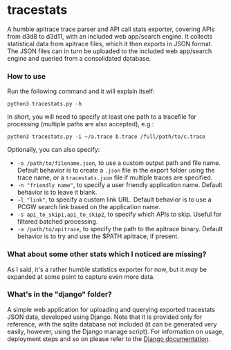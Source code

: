 # tracestats

A humble apitrace trace parser and API call stats exporter, covering APIs from d3d8 to d3d11, with an included web app/search engine. It collects statistical data from apitrace files, which it then exports in JSON format. The JSON files can in turn be uploaded to the included web app/search engine and queried from a consolidated database.

### How to use

Run the following command and it will explain itself:

```
python3 tracestats.py -h
```

In short, you will need to specify at least one path to a tracefile for processing (multiple paths are also accepted), e.g.:

```
python3 tracestats.py -i ~/a.trace b.trace /full/path/to/c.trace
```

Optionally, you can also specify:
- `-o /path/to/filename.json`, to use a custom output path and file name. Default behavior is to create a `.json` file in the export folder using the trace name, or a `tracestats.json` file if multiple traces are specified.
- `-n "friendly name"`, to specify a user friendly application name. Default behavior is to leave it blank.
- `-l "link"`, to specify a custom link URL. Default behavior is to use a PCGW search link based on the application name.
- `-s api_to_skip1,api_to_skip2`, to specify which APIs to skip. Useful for filtered batched processing.
- `-a /path/to/apitrace`, to specify the path to the apitrace binary. Default behavior is to try and use the $PATH apitrace, if present.

### What about some other stats which I noticed are missing?

As I said, it's a rather humble statistics exporter for now, but it *may* be expanded at some point to capture even more data.

### What's in the "django" folder?

A simple web application for uploading and querying exported tracestats JSON data, developed using Django. Note that it is provided only for reference, with the sqlite database not included (it can be generated very easily, however, using the Django manage script). For information on usage, deployment steps and so on please refer to the [Django documentation](https://docs.djangoproject.com/).

